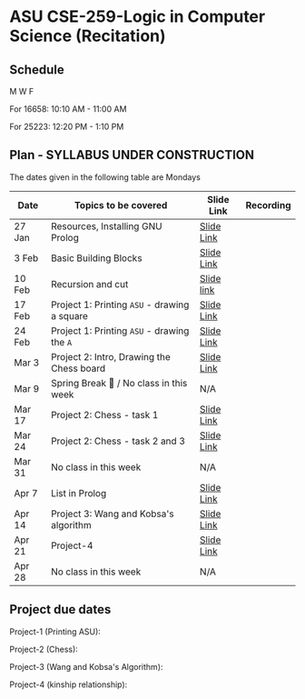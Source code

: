 # ASU CSE-259-Logic in Computer Science (Recitation)

## Schedule
M W F 

For 16658: 10:10 AM - 11:00 AM

For 25223: 12:20 PM - 1:10 PM


## Plan - SYLLABUS UNDER CONSTRUCTION
The dates given in the following table are Mondays

|Date|Topics to be covered|Slide Link|Recording|
|----|--------------------|----------|---------|
|27 Jan|Resources, Installing GNU Prolog|[Slide Link](./Recitation-1/CSE%20259%20-%20R1%20-%20Resources_and_GNU_Prolog_Installation.pdf)||
|3 Feb|Basic Building Blocks|[Slide Link](./Recitation-2/CSE%20259%20-%20R2%20-%20Basic-Building-Blocks.pdf)||
|10 Feb|Recursion and cut|[Slide link](./Recitation-3/CSE%20259%20-%20R3%20-%20Recursion-and-Cut)||
|17 Feb|Project 1: Printing `ASU` - drawing a square|[Slide Link]()||
|24 Feb|Project 1: Printing `ASU` - drawing the `A`|[Slide Link]()||
|Mar 3|Project 2: Intro, Drawing the Chess board|[Slide Link]()||
|Mar 9|Spring Break 🌴 / No class in this week|N/A||
|Mar 17|Project 2: Chess - task 1|[Slide Link]()||
|Mar 24|Project 2: Chess - task 2 and 3|[Slide Link]()||
|Mar 31|No class in this week|N/A||
|Apr 7|List in Prolog|[Slide Link]()||
|Apr 14|Project 3: Wang and Kobsa's algorithm|[Slide Link]()||
|Apr 21|Project-4|[Slide Link]()||
|Apr 28|No class in this week|N/A||


## Project due dates
Project-1 (Printing ASU):  

Project-2 (Chess): 

Project-3 (Wang and Kobsa's Algorithm):

Project-4 (kinship relationship):

